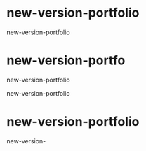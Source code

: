 # new-version-portfolio
new-version-portfolio

# new-version-portfo

new-version-portfolio


new-version-portfolio

# new-version-portfolio


new-version-
